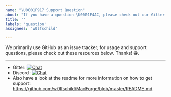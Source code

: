 ```yaml
---
name: "\U0001F917 Support Question"
about: "If you have a question \U0001F4AC, please check out our Gitter or Discord!"
title: ''
labels: 'question'
assignees: 'w0lfschild'

---
```


We primarily use GitHub as an issue tracker; for usage and support questions, please check out these resources below. Thanks! 😁.

---

* Gitter: [![Chat](https://img.shields.io/gitter/room/MacEnhance/MacFroge)](https://gitter.im/MacEnhance/MacForge)
* Discord: [![Chat](https://img.shields.io/discord/608740492561219617)](https://discord.gg/zjCHuew)
* Also have a look at the readme for more information on how to get support:
  https://github.com/w0lfschild/MacForge/blob/master/README.md
